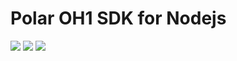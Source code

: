 # Polar OH1 SDK for Nodejs

<img src="https://img.shields.io/github/license/mashape/apistatus.svg"/> <img src="https://img.shields.io/github/contributors/cdnjs/cdnjs.svg"/> <img src="https://img.shields.io/github/languages/top/badges/shields.svg"/>
